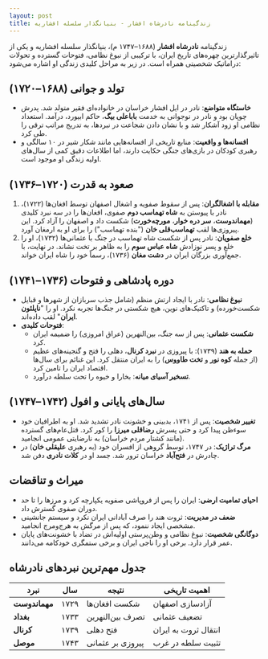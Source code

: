```yaml
---
layout: post
title: زندگینامه نادرشاه افشار - بنیانگذار سلسله افشاریه
---
```


زندگینامه **نادرشاه افشار** (۱۶۸۸–۱۷۴۷ م)، بنیانگذار سلسله افشاریه و یکی از تاثیرگذارترین چهره‌های تاریخ ایران، با ترکیبی از نبوغ نظامی، فتوحات گسترده و تحولات دراماتیک شخصیتی همراه است. در زیر به مراحل کلیدی زندگی او اشاره می‌شود:

## تولد و جوانی (۱۶۸۸–۱۷۲۰)
- **خاستگاه متواضع**: نادر در ایل افشار خراسان در خانواده‌ای فقیر متولد شد. پدرش چوپان بود و نادر در نوجوانی به خدمت **باباعلی بیگ**، حاکم ابیورد، درآمد. استعداد نظامی او زود آشکار شد و با نشان دادن شجاعت در نبردها، به تدریج مراتب ترقی را طی کرد.
- **افسانه‌ها و واقعیت**: منابع تاریخی از افسانه‌هایی مانند شکار شیر در ۱۰ سالگی و رهبری کودکان در بازی‌های جنگی حکایت دارند، اما اطلاعات دقیق کمی از سال‌های اولیه زندگی او موجود است.

## صعود به قدرت (۱۷۲۰–۱۷۳۶)
1. **مقابله با اشغالگران**: پس از سقوط صفویه و اشغال اصفهان توسط افغان‌ها (۱۷۲۲)، نادر با پیوستن به **شاه تهماسب دوم** صفوی، افغان‌ها را در سه نبرد کلیدی (**مهماندوست**، **سر دره خوار**، **مورچه‌خورت**) شکست داد و اصفهان را آزاد کرد. این پیروزی‌ها لقب **تهماسب‌قلی خان** ("بنده تهماسب") را برای او به ارمغان آورد.
2. **خلع صفویان**: نادر پس از شکست شاه تهماسب در جنگ با عثمانی‌ها (۱۷۳۲)، او را خلع و پسر نوزادش **شاه عباس سوم** را به ظاهر بر تخت نشاند. در نهایت، با جمع‌آوری بزرگان ایران در **دشت مغان** (۱۷۳۶)، رسماً خود را شاه ایران خواند.

## دوره پادشاهی و فتوحات (۱۷۳۶–۱۷۴۱)
- **نبوغ نظامی**: نادر با ایجاد ارتش منظم (شامل جذب سربازان از شهرها و قبایل شکست‌خورده) و تاکتیک‌های نوین، هیچ شکستی در جنگ‌ها تجربه نکرد. او را "**ناپلئون ایران**" لقب داده‌اند.
- **فتوحات کلیدی**:
  - **شکست عثمانی**: پس از سه جنگ، بین‌النهرین (عراق امروزی) را ضمیمه ایران کرد.
  - **حمله به هند** (۱۷۳۹): با پیروزی در **نبرد کرنال**، دهلی را فتح و گنجینه‌های عظیم (از جمله **کوه نور** و **تخت طاووس**) را به ایران منتقل کرد. این غنائم برای سال‌ها اقتصاد ایران را تامین کرد.
  - **تسخیر آسیای میانه**: بخارا و خیوه را تحت سلطه درآورد.

## سال‌های پایانی و افول (۱۷۴۲–۱۷۴۷)
- **تغییر شخصیت**: پس از ۱۷۴۱، بدبینی و خشونت نادر تشدید شد. او به اطرافیان خود سوءظن پیدا کرد و حتی پسرش **رضاقلی میرزا** را کور کرد. قتل‌عام‌های گسترده (مانند کشتار مردم خراسان) به نارضایتی عمومی انجامید.
- **مرگ تراژیک**: در ۱۷۴۷، توسط گروهی از افسران خود (به رهبری **علیقلی خان**) در چادرش در **فتح‌آباد** خراسان ترور شد. جسد او در **کلات نادری** دفن شد.

## میراث و تناقضات
- **احیای تمامیت ارضی**: ایران را پس از فروپاشی صفویه یکپارچه کرد و مرزها را تا حد دوران صفوی گسترش داد.
- **ضعف در مدیریت**: ثروت هند را صرف آبادانی ایران نکرد و سیستم جانشینی مشخصی ایجاد ننمود، که پس از مرگش به هرج‌و‌مرج انجامید.
- **دوگانگی شخصیت**: نبوغ نظامی و وطن‌پرستی اولیه‌اش در تضاد با خشونت‌های پایان عمر قرار دارد. برخی او را ناجی ایران و برخی ستمگری خودکامه می‌دانند.

## جدول مهم‌ترین نبردهای نادرشاه

| نبرد         | سال       | نتیجه                  | اهمیت تاریخی               |
|--------------|-----------|------------------------|----------------------------|
| **مهماندوست** | ۱۷۲۹     | شکست افغان‌ها          | آزادسازی اصفهان           |
| **بغداد**    | ۱۷۳۳     | تصرف بین‌النهرین      | تضعیف عثمانی              |
| **کرنال**    | ۱۷۳۹     | فتح دهلی               | انتقال ثروت به ایران      |
| **موصل**     | ۱۷۴۳     | پیروزی بر عثمانی      | تثبیت سلطه در غرب         |

